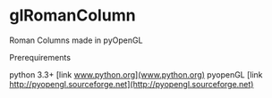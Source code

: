 # glRomanColumn
 Roman Columns made in pyOpenGL
 
Prerequirements

python 3.3+ [link www.python.org](www.python.org)
pyopenGL [link http://pyopengl.sourceforge.net](http://pyopengl.sourceforge.net)
